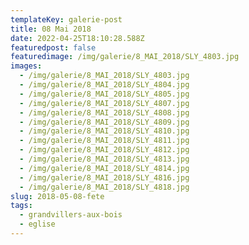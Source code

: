 ```yaml
---
templateKey: galerie-post
title: 08 Mai 2018
date: 2022-04-25T18:10:28.588Z
featuredpost: false
featuredimage: /img/galerie/8_MAI_2018/SLY_4803.jpg
images:
  - /img/galerie/8_MAI_2018/SLY_4803.jpg
  - /img/galerie/8_MAI_2018/SLY_4804.jpg
  - /img/galerie/8_MAI_2018/SLY_4805.jpg
  - /img/galerie/8_MAI_2018/SLY_4807.jpg
  - /img/galerie/8_MAI_2018/SLY_4808.jpg
  - /img/galerie/8_MAI_2018/SLY_4809.jpg
  - /img/galerie/8_MAI_2018/SLY_4810.jpg
  - /img/galerie/8_MAI_2018/SLY_4811.jpg
  - /img/galerie/8_MAI_2018/SLY_4812.jpg
  - /img/galerie/8_MAI_2018/SLY_4813.jpg
  - /img/galerie/8_MAI_2018/SLY_4814.jpg
  - /img/galerie/8_MAI_2018/SLY_4816.jpg
  - /img/galerie/8_MAI_2018/SLY_4818.jpg
slug: 2018-05-08-fete
tags:
  - grandvillers-aux-bois
  - eglise
---
```

